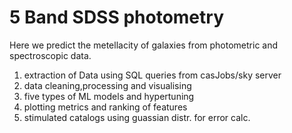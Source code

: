 # 5 Band SDSS photometry
Here we predict the metellacity of galaxies from photometric and spectroscopic data.
1. extraction of Data using SQL queries from casJobs/sky server
2. data cleaning,processing and visualising
3. five types of ML models and hypertuning
4. plotting metrics and ranking of features
5. stimulated catalogs using guassian distr. for error calc.
